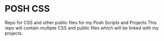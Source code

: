 # POSH CSS
Repo for CSS and other public files for my Posh Scripts and Projects
This repo will contain multiple CSS and public files which will be linked with my projects.
